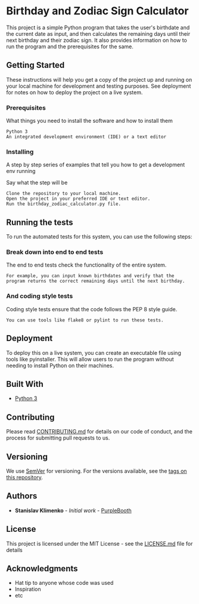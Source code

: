 # Birthday and Zodiac Sign Calculator

This project is a simple Python program that takes the user's birthdate and the current date as input, and then calculates the remaining days until their next birthday and their zodiac sign. It also provides information on how to run the program and the prerequisites for the same.

## Getting Started

These instructions will help you get a copy of the project up and running on your local machine for development and testing purposes. See deployment for notes on how to deploy the project on a live system.

### Prerequisites

What things you need to install the software and how to install them

```
Python 3
An integrated development environment (IDE) or a text editor
```

### Installing

A step by step series of examples that tell you how to get a development env running

Say what the step will be

```
Clone the repository to your local machine.
Open the project in your preferred IDE or text editor.
Run the birthday_zodiac_calculator.py file.
```

## Running the tests

To run the automated tests for this system, you can use the following steps:

### Break down into end to end tests

The end to end tests check the functionality of the entire system. 

```
For example, you can input known birthdates and verify that the program returns the correct remaining days until the next birthday.
```

### And coding style tests

Coding style tests ensure that the code follows the PEP 8 style guide. 

```
You can use tools like flake8 or pylint to run these tests.
```

## Deployment

To deploy this on a live system, you can create an executable file using tools like pyinstaller. This will allow users to run the program without needing to install Python on their machines.

## Built With

* [Python 3](https://pypi.org/)

## Contributing

Please read [CONTRIBUTING.md](https://gist.github.com/PurpleBooth/b24679402957c63ec426) for details on our code of conduct, and the process for submitting pull requests to us.

## Versioning

We use [SemVer](http://semver.org/) for versioning. For the versions available, see the [tags on this repository](https://github.com/your/project/tags). 

## Authors

* **Stanislav Klimenko** - *Initial work* - [PurpleBooth](https://github.com/stanislawklimenko)

## License

This project is licensed under the MIT License - see the [LICENSE.md](LICENSE.md) file for details

## Acknowledgments

* Hat tip to anyone whose code was used
* Inspiration
* etc
